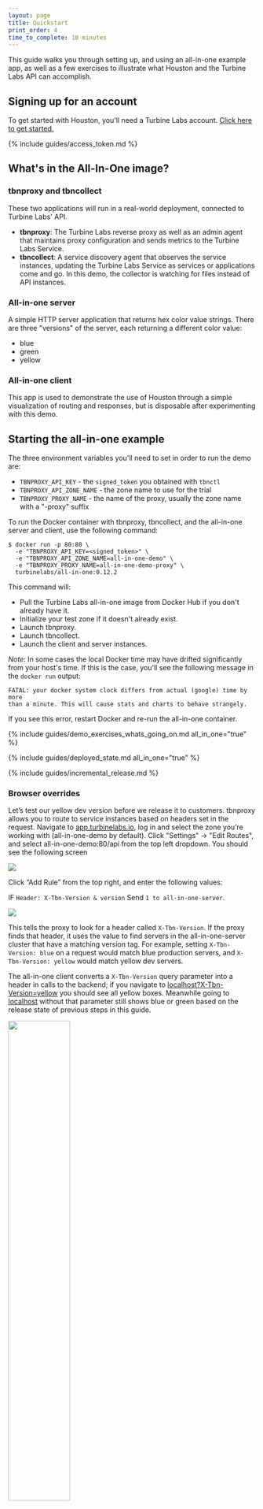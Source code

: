 ```yaml
---
layout: page
title: Quickstart
print_order: 4
time_to_complete: 10 minutes
---
```


[//]: # ( Copyright 2017 Turbine Labs, Inc.                                   )
[//]: # ( you may not use this file except in compliance with the License.    )
[//]: # ( You may obtain a copy of the License at                             )
[//]: # (                                                                     )
[//]: # (     http://www.apache.org/licenses/LICENSE-2.0                      )
[//]: # (                                                                     )
[//]: # ( Unless required by applicable law or agreed to in writing, software )
[//]: # ( distributed under the License is distributed on an "AS IS" BASIS,   )
[//]: # ( WITHOUT WARRANTIES OR CONDITIONS OF ANY KIND, either express or     )
[//]: # ( implied. See the License for the specific language governing        )
[//]: # ( permissions and limitations under the License.                      )

[//]: # (Quick Start)

This guide walks you through setting up, and using an all-in-one example app, as
well as a few exercises to illustrate what Houston and the Turbine Labs API can
accomplish.

## Signing up for an account

To get started with Houston, you'll need a Turbine Labs
account. [Click here to get started.](https://turbinelabs.io/contact/)

{% include guides/access_token.md %}


## What's in the All-In-One image?

### tbnproxy and tbncollect

These two applications will run in a real-world deployment, connected to Turbine
Labs' API.

- **tbnproxy**: The Turbine Labs reverse proxy as well as an admin agent that
maintains proxy configuration and sends metrics to the Turbine Labs Service.
- **tbncollect**: A service discovery agent that observes the service instances,
updating the Turbine Labs Service as services or applications come and go. In
this demo, the collector is watching for files instead of API instances.

### All-in-one server

A simple HTTP server application that returns hex color value strings. There
are three "versions" of the server, each returning a different color value:

  - blue
  - green
  - yellow

### All-in-one client

This app is used to demonstrate the use of Houston through a simple
visualization of routing and responses, but is disposable after experimenting
with this demo.

## Starting the all-in-one example

The three environment variables you'll need to set in order to run the demo are:

- `TBNPROXY_API_KEY` - the `signed_token` you obtained with `tbnctl`
- `TBNPROXY_API_ZONE_NAME` - the zone name to use for the trial
- `TBNPROXY_PROXY_NAME` - the name of the proxy, usually the zone name with a
  "-proxy" suffix

To run the Docker container with tbnproxy, tbncollect, and the all-in-one server
and client, use the following command:

```console
$ docker run -p 80:80 \
  -e "TBNPROXY_API_KEY=<signed_token>" \
  -e "TBNPROXY_API_ZONE_NAME=all-in-one-demo" \
  -e "TBNPROXY_PROXY_NAME=all-in-one-demo-proxy" \
  turbinelabs/all-in-one:0.12.2
```

This command will:

- Pull the Turbine Labs all-in-one image from Docker Hub if you don't already
have it.
- Initialize your test zone if it doesn't already exist.
- Launch tbnproxy.
- Launch tbncollect.
- Launch the client and server instances.

_Note:_ In some cases the local Docker time may have drifted significantly  from
your host's time. If this is the case, you'll see the following message in the
`docker run` output:

```
FATAL: your docker system clock differs from actual (google) time by more
than a minute. This will cause stats and charts to behave strangely.
```

If you see this error, restart Docker and re-run the all-in-one container.

{%
  include guides/demo_exercises_whats_going_on.md
  all_in_one="true"
%}

{%
  include guides/deployed_state.md
  all_in_one="true"
%}

{% include guides/incremental_release.md %}

### Browser overrides

Let’s test our yellow dev version before we release it to customers. tbnproxy
allows you to route to service instances based on headers set in the request.
Navigate to [app.turbinelabs.io](https://app.turbinelabs.io), log in and select
the zone you’re working with (all-in-one-demo by default). Click "Settings" ->
"Edit Routes", and select all-in-one-demo:80/api from the top left dropdown. You
should see the following screen

<img src="../assets/all-in-one_edit_route.png"/>

Click “Add Rule” from the top right, and enter the following values:

IF `Header: X-Tbn-Version & version` Send `1 to all-in-one-server`.

<img src="../assets/all-in-one_add_rule.png"/>

This tells the proxy to look for a header called `X-Tbn-Version`. If the proxy
finds that header, it uses the value to find servers in the all-in-one-server
cluster that have a matching version tag. For example, setting `X-Tbn-Version:
blue` on a request would match blue production servers, and `X-Tbn-Version:
yellow` would match yellow dev servers.

The all-in-one client converts a `X-Tbn-Version` query parameter into a header
in calls to the backend; if you navigate to
[localhost?X-Tbn-Version=yellow](http://localhost?X-Tbn-Version=yellow) you
should see all yellow boxes. Meanwhile going to [localhost](http://localhost)
without that parameter still shows blue or green based on the release state of
previous steps in this guide.

<img src="https://d16co4vs2i1241.cloudfront.net/uploads/tutorial_image/file/619233248442058713/9e580867275ee1a7fd6b502c8b5c8e6fbc24ea8ec31759ac5b2326ea7fdc264c/column_sized_Screen_Shot_2016-10-28_at_10.43.02_AM.png" height="50%" width="50%"/>

This technique is extremely powerful. New software was tested in
production without customers being affected. You were able to test the new
software on the live site before releasing to customers. In a real world
scenario your testers can perform validation, you can load test, and you can
demo to stakeholders without running through a complicated multi-environment
scenario, even during another release.

{% include guides/testing_latency_and_error_rates.md %}

### Driving synthetic traffic

If you'd like to drive steady traffic to your all-in-one server without keeping
a browser window open, you can add `ALL_IN_ONE_DRIVER=1` to the environment variables in your `docker run` invocation. You can also add error rates and
latencies for various using environment variables:

```console
$ docker run -p 80:80 \
  -e "TBNPROXY_API_KEY=<signed_token>" \
  -e "TBNPROXY_API_ZONE_NAME=all-in-one-demo" \
  -e "TBNPROXY_PROXY_NAME=all-in-one-demo-proxy" \
  -e "ALL_IN_ONE_DRIVER=1" \
  -e "ALL_IN_ONE_DRIVER_LATENCIES=blue:50ms,green:20ms" \
  -e "ALL_IN_ONE_DRIVER_ERROR_RATES=blue:0.01,green:0.005" \
  turbinelabs/all-in-one:0.12.2
```

## Next steps

Now that you've seen all-in-one demo in action, you can move on to deploying
Houston in your own environment. After reading the configuration guide below,
proceed to one of the following cloud integrations:

- [Kubernetes](../guides/kubernetes.html)
- [DC/OS](../guides/dcos.html)
- [Consul](../guides/consul.html)
- [EC2](../guides/ec2.html)
- [ECS](../guides/ecs.html)
